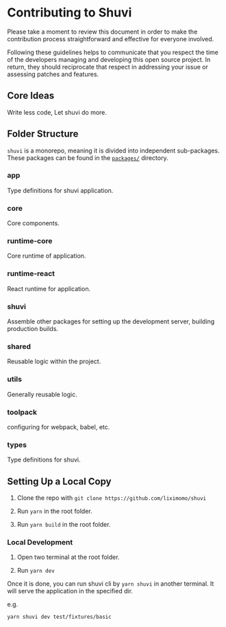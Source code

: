 # Contributing to Shuvi

Please take a moment to review this document in order to make the contribution process straightforward and effective for everyone involved.

Following these guidelines helps to communicate that you respect the time of the developers managing and developing this open source project. In return, they should reciprocate that respect in addressing your issue or assessing patches and features.

## Core Ideas

Write less code, Let shuvi do more.

## Folder Structure

`shuvi` is a monorepo, meaning it is divided into independent sub-packages.<br>
These packages can be found in the [`packages/`](https://github.com/liximomo/shuvi/tree/master/packages) directory.

### app

Type definitions for shuvi application.

### core

Core components.

### runtime-core

Core runtime of application.

### runtime-react

React runtime for application.

### shuvi

Assemble other packages for setting up the development server, building production builds.

### shared

Reusable logic within the project.

### utils

Generally reusable logic.

### toolpack

configuring for webpack, babel, etc.

### types

Type definitions for shuvi.

## Setting Up a Local Copy

1. Clone the repo with `git clone https://github.com/liximomo/shuvi`

2. Run `yarn` in the root folder.

3. Run `yarn build` in the root folder.

### Local Development

1. Open two terminal at the root folder.

2. Run `yarn dev`

Once it is done, you can run shuvi cli by `yarn shuvi` in another terminal. It will serve the application in the specified dir.

e.g.

```
yarn shuvi dev test/fixtures/basic
```
